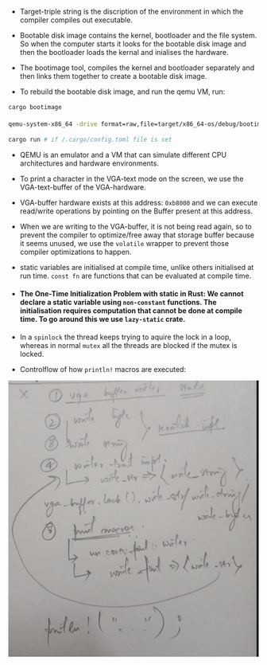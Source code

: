 - Target-triple string is the discription of the environment in which the compiler compiles out executable.

- Bootable disk image contains the kernel, bootloader and the file system. So when the computer starts it looks for the bootable disk image and then the bootloader loads the kernal and inialises the hardware.

- The bootimage tool, compiles the kernel and bootloader separately and then links them together to create a bootable disk image.

- To rebuild the bootable disk image, and run the qemu VM, run:

```bash
cargo bootimage

qemu-system-x86_64 -drive format=raw,file=target/x86_64-os/debug/bootimage-bare-metal-os.bin
```

```bash
cargo run # if /.cargo/config.toml file is set
```

- QEMU is an emulator and a VM that can simulate different CPU architectures and hardware environments.

- To print a character in the VGA-text mode on the screen, we use the VGA-text-buffer of the VGA-hardware.

- VGA-buffer hardware exists at this address: `0xb8000` and we can execute read/write operations by pointing on the Buffer present at this address.

- When we are writing to the VGA-buffer, it is not being read again, so to prevent the compiler to optimize/free away that storage buffer because it seems unused, we use the `volatile` wrapper to prevent those compiler optimizations to happen.

- static variables are initialised at compile time, unlike others initialised at run time. `const fn` are functions that can be evaluated at compile time.

- #### The One-Time Initialization Problem with static in Rust: We cannot declare a static variable using `non-constant` functions. The initialisation requires computation that cannot be done at compile time. To go around this we use `lazy-static` crate.

- In a `spinlock` the thread keeps trying to aquire the lock in a loop, whereas in normal `mutex` all the threads are blocked if the mutex is locked.

- Controlflow of how `println!` macros are executed:

![alt text](images/map_to_println_macros.png)
